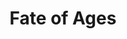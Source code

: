 ---
layout: credit-info
headerstatus: shunk-header
title: Fate of Ages
showreel_weight: 121
credits_weight: 284
thumbnail: /assets/img/credits-grid/fate-of-ages.jpg
image: /assets/img/credits-grid/opengraph/fate-of-ages.jpg
image_size: 3
category: credits
type: Video Game
role: Composer
genre: Fantasy RPG
---